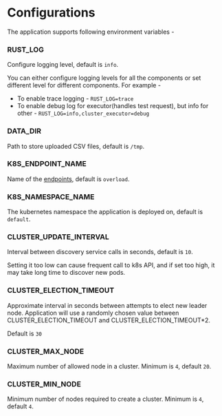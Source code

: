 # Configurations

The application supports following environment variables - 

### RUST_LOG
Configure logging level, default is `info`.

You can either configure logging levels for all the components or set different level for different
components. For example - 
* To enable trace logging - `RUST_LOG=trace`
* To enable debug log for executor(handles test request), but info for other - `RUST_LOG=info,cluster_executor=debug`

### DATA_DIR
Path to store uploaded CSV files, default is `/tmp`.

### K8S_ENDPOINT_NAME
Name of the [endpoints](https://kubernetes.io/docs/reference/generated/kubernetes-api/v1.19/#read-endpoints-v1-core), default is `overload`.

### K8S_NAMESPACE_NAME
The kubernetes namespace the application is deployed on, default is `default`.

### CLUSTER_UPDATE_INTERVAL
Interval between discovery service calls in seconds, default is `10`.

Setting it too low can cause frequent call to k8s API, and if set too high, it may take long time to
discover new pods.

### CLUSTER_ELECTION_TIMEOUT
Approximate interval in seconds between attempts to elect new leader node. Application will use
a randomly chosen value between CLUSTER_ELECTION_TIMEOUT and CLUSTER_ELECTION_TIMEOUT*2.

Default is `30`

### CLUSTER_MAX_NODE
Maximum number of allowed node in a cluster. Minimum is `4`, default `20`.

### CLUSTER_MIN_NODE
Minimum number of nodes required to create a cluster. Minimum is `4`, default `4`.


